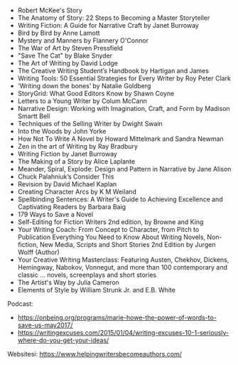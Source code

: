 - Robert McKee's Story
- The Anatomy of Story: 22 Steps to Becoming a Master Storyteller
- Writing Fiction: A Guide for Narrative Craft by Janet Burroway
- Bird by Bird by Anne Lamott
- Mystery and Manners by Flannery O'Connor
- The War of Art by Steven Pressfield
- "Save The Cat" by Blake Snyder
- The Art of Writing by David Lodge
- The Creative Writing Student’s Handbook by Hartigan and James
- Writing Tools: 50 Essential Strategies for Every Writer by Roy Peter Clark
- ‘Writing down the bones’ by Natalie Goldberg
- StoryGrid: What Good Editors Know by Shawn Coyne
- Letters to a Young Writer by Colum McCann
- Narrative Design: Working with Imagination, Craft, and Form by Madison Smartt Bell
- Techniques of the Selling Writer by Dwight Swain
- Into the Woods by John Yorke
-  How Not To Write A Novel by Howard Mittelmark and Sandra Newman
- Zen in the art of Writing by Ray Bradbury
- Writing Fiction by Janet Burroway
- The Making of a Story by Alice Laplante
- Meander, Spiral, Explode: Design and Pattern in Narrative by Jane Alison
- Chuck Palahniuk’s Consider This
- Revision by David Michael Kaplan
- Creating Character Arcs by K M Weiland
- Spellbinding Sentences: A Writer's Guide to Achieving Excellence and Captivating Readers by Barbara Baig
- 179 Ways to Save a Novel
- Self-Editing for Fiction Writers 2nd edition, by Browne and King
- Your Writing Coach: From Concept to Character, from Pitch to Publication  Everything You Need to Know About Writing Novels, Non-fiction, New Media, Scripts and Short Stories 2nd Edition by Jurgen Wolff (Author)
- Your Creative Writing Masterclass: Featuring Austen, Chekhov, Dickens, Hemingway, Nabokov, Vonnegut, and more than 100 contemporary and classic ... novels, screenplays and short stories
- The Artist's Way by Julia Cameron
- Elements of Style by William Strunk Jr. and E.B. White



Podcast: 
- https://onbeing.org/programs/marie-howe-the-power-of-words-to-save-us-may2017/
- https://writingexcuses.com/2015/01/04/writing-excuses-10-1-seriously-where-do-you-get-your-ideas/

Websitesi: https://www.helpingwritersbecomeauthors.com/